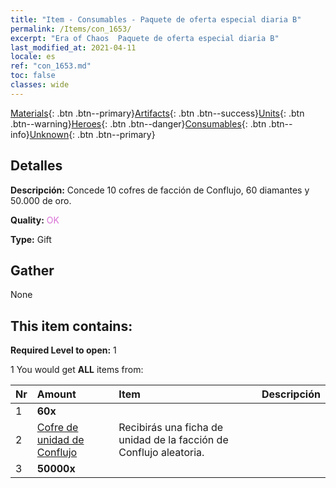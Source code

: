 ```yaml
---
title: "Item - Consumables - Paquete de oferta especial diaria B"
permalink: /Items/con_1653/
excerpt: "Era of Chaos  Paquete de oferta especial diaria B"
last_modified_at: 2021-04-11
locale: es
ref: "con_1653.md"
toc: false
classes: wide
---
```

 [Materials](/es/Items/){: .btn .btn--primary}[Artifacts](/es/Items/Artifacts/){: .btn .btn--success}[Units](/es/Items/Units/){: .btn .btn--warning}[Heroes](/es/Items/Heroes/){: .btn .btn--danger}[Consumables](/es/Items/Consumables/){: .btn .btn--info}[Unknown](/es/Items/Unknown/){: .btn .btn--primary}

## Detalles
 **Descripción:** Concede 10 cofres de facción de Conflujo, 60 diamantes y 50.000 de oro.

 **Quality:** <span style="color: #DA70D6">OK</span>

 **Type:** Gift

## Gather

  None

## This item contains:

 **Required Level to open:** 1

 1 You would get **ALL** items  from:

  | Nr | Amount |     Item    | Descripción |
  |:---|:-------|:------------|:-----------:|
  | 1 |  **60x** | <i class="fas fa-gem"/> |  | 
  | 2 | [Cofre de unidad de Conflujo](/es/Items/con_1275/) | Recibirás una ficha de unidad de la facción de Conflujo aleatoria. | 
  | 3 |  **50000x** | <i class="fas fa-coins"/> |  | 
